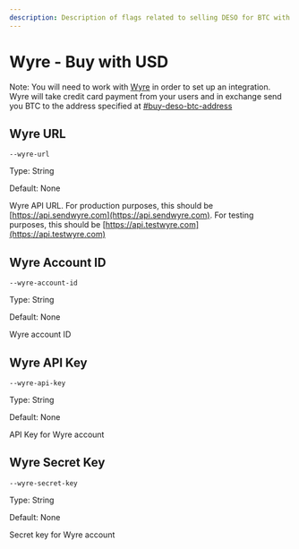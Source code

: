 ```yaml
---
description: Description of flags related to selling DESO for BTC with Wyre on your Node
---
```


# Wyre - Buy with USD

Note: You will need to work with [Wyre](https://www.sendwyre.com/) in order to set up an integration. Wyre will take credit card payment from your users and in exchange send you BTC to the address specified at [#buy-deso-btc-address](buy-with-btc.md#buy-deso-btc-address "mention")

## Wyre URL

`--wyre-url`

Type: String

Default: None

Wyre API URL. For production purposes, this should be [https://api.sendwyre.com](https://api.sendwyre.com). For testing purposes, this should be [https://api.testwyre.com](https://api.testwyre.com)

## Wyre Account ID

`--wyre-account-id`

Type: String

Default: None

Wyre account ID

## Wyre API Key

`--wyre-api-key`

Type: String

Default: None

API Key for Wyre account

## Wyre Secret Key

`--wyre-secret-key`

Type: String

Default: None

Secret key for Wyre account
